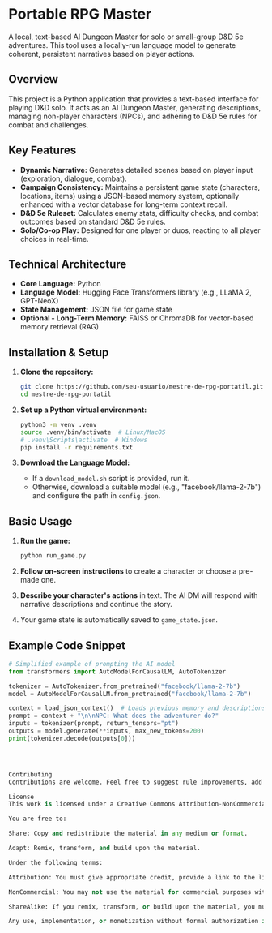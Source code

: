 # Portable RPG Master

A local, text-based AI Dungeon Master for solo or small-group D&D 5e adventures. This tool uses a locally-run language model to generate coherent, persistent narratives based on player actions.

## Overview

This project is a Python application that provides a text-based interface for playing D&D solo. It acts as an AI Dungeon Master, generating descriptions, managing non-player characters (NPCs), and adhering to D&D 5e rules for combat and challenges.

## Key Features

- **Dynamic Narrative:** Generates detailed scenes based on player input (exploration, dialogue, combat).
- **Campaign Consistency:** Maintains a persistent game state (characters, locations, items) using a JSON-based memory system, optionally enhanced with a vector database for long-term context recall.
- **D&D 5e Ruleset:** Calculates enemy stats, difficulty checks, and combat outcomes based on standard D&D 5e rules.
- **Solo/Co-op Play:** Designed for one player or duos, reacting to all player choices in real-time.

## Technical Architecture

- **Core Language:** Python
- **Language Model:** Hugging Face Transformers library (e.g., LLaMA 2, GPT-NeoX)
- **State Management:** JSON file for game state
- **Optional - Long-Term Memory:** FAISS or ChromaDB for vector-based memory retrieval (RAG)

## Installation & Setup

1.  **Clone the repository:**
    ```bash
    git clone https://github.com/seu-usuario/mestre-de-rpg-portatil.git
    cd mestre-de-rpg-portatil
    ```

2.  **Set up a Python virtual environment:**
    ```bash
    python3 -m venv .venv
    source .venv/bin/activate  # Linux/MacOS
    # .venv\Scripts\activate  # Windows
    pip install -r requirements.txt
    ```

3.  **Download the Language Model:**
    - If a `download_model.sh` script is provided, run it.
    - Otherwise, download a suitable model (e.g., "facebook/llama-2-7b") and configure the path in `config.json`.

## Basic Usage

1.  **Run the game:**
    ```bash
    python run_game.py
    ```

2.  **Follow on-screen instructions** to create a character or choose a pre-made one.

3.  **Describe your character's actions** in text. The AI DM will respond with narrative descriptions and continue the story.

4.  Your game state is automatically saved to `game_state.json`.

## Example Code Snippet

```python
# Simplified example of prompting the AI model
from transformers import AutoModelForCausalLM, AutoTokenizer

tokenizer = AutoTokenizer.from_pretrained("facebook/llama-2-7b")
model = AutoModelForCausalLM.from_pretrained("facebook/llama-2-7b")

context = load_json_context()  # Loads previous memory and descriptions
prompt = context + "\n\nNPC: What does the adventurer do?"
inputs = tokenizer(prompt, return_tensors="pt")
outputs = model.generate(**inputs, max_new_tokens=200)
print(tokenizer.decode(outputs[0]))




Contributing
Contributions are welcome. Feel free to suggest rule improvements, add more adventure data for training, or optimize memory management. Please open issues or pull requests on GitHub.

License
This work is licensed under a Creative Commons Attribution-NonCommercial-ShareAlike 4.0 International License.

You are free to:

Share: Copy and redistribute the material in any medium or format.

Adapt: Remix, transform, and build upon the material.

Under the following terms:

Attribution: You must give appropriate credit, provide a link to the license, and indicate if changes were made.

NonCommercial: You may not use the material for commercial purposes without explicit, formal authorization.

ShareAlike: If you remix, transform, or build upon the material, you must distribute your contributions under the same license as the original.

Any use, implementation, or monetization without formal authorization is subject to retroactive compensation.





